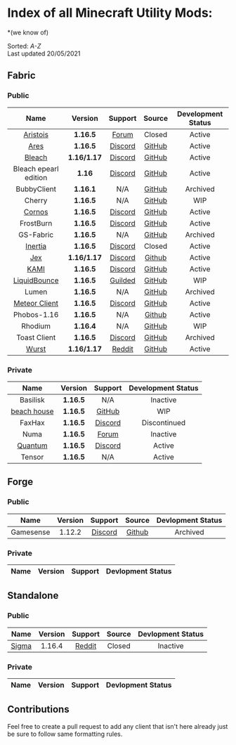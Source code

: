 # Index of all Minecraft Utility Mods:
*(we know of)

Sorted: *A-Z*     
Last updated 20/05/2021

## Fabric

### Public

| Name | Version | Support | Source | Development Status |
|:-:|:-:|:-:|:-:|:-:|
| [Aristois](https://aristois.net/) | **1.16.5** | [Forum](https://discuss.aristois.net/) | Closed | Active |
| [Ares](https://aresclient.org/) | **1.16.5** | [Discord](https://discord.com/invite/GtBgknj) | [GitHub](https://github.com/AresClient/ares) | Active |
| [Bleach](https://bleachhack.github.io) | **1.16/1.17** | [Discord](https://bleachhack.github.io/discord) | [GitHub](https://github.com/BleachDrinker420/bleachhack-1.14) | Active |
| Bleach epearl edition | **1.16** | [Discord](https://discord.com/invite/WkdpPZ6) | [GitHub](https://github.com/22s/bleachhack-1.16-epearl-edition) | Active |
| BubbyClient | **1.16.1** | N/A | [GitHub](https://github.com/BubbyRoosh1/BubbyClient-Fabric-1.16) | Archived |
| Cherry | **1.16.5** | N/A | [GitHub](https://github.com/Gav06/Cherry-Client) | WIP |
| [Cornos](https://cornos.cf) | **1.16.5** | [Discord](https://discord.gg/rvC7F798xQ) | [GitHub](https://github.com/AriliusClient/Cornos) | Active |
| FrostBurn | **1.16.5** | [Discord](https://discord.gg/XkpYgpfHtc) | [GitHub](https://github.com/evaan/FrostBurn) | Active |
| GS-Fabric | **1.16.5** | N/A | [GitHub](https://github.com/IUDevman/gamesense-fabric) | Archived |
| [Inertia](https://inertiaclient.com/) | **1.16.5** | [Discord](https://discord.com/invite/ZyMKgSm) | Closed | Active |
| [Jex](https://jexclient.com) | **1.16/1.17** | [Discord](https://discord.gg/6sCnhXuAG6) | [Github](https://github.com/DustinRepo/JexClient-main) | Active
| [KAMI](https://kamiclient.com) | **1.16.5** | [Discord](https://discord.gg/9hvwgeg) | [GitHub](https://github.com/zeroeightysix/KAMI) | Active |
| [LiquidBounce](https://liquidbounce.net) | **1.16.5** | [Guilded](https://www.guilded.gg/CCBlueX) | [GitHub](https://github.com/CCBlueX/LiquidBounce) | WIP |
| Lumen | **1.16.5** | N/A | [GitHub](https://github.com/olliem5/lumen) | Archived |
| [Meteor Client](https://meteorclient.com/) | **1.16.5** | [Discord](https://discord.com/invite/bBGQZvd) | [GitHub](https://github.com/MeteorDevelopment/meteor-client) | Active |
| Phobos-1.16 | **1.16.5** | N/A | [Github](https://github.com/MOMIN5/Phobos-1.16) | Active |
| Rhodium | **1.16.4** | N/A | [GitHub](https://github.com/IUDevman/Rhodium) | WIP |
| Toast Client | **1.16.5** | [Discord](https://discord.gg/YPAUujrrb9) | [GitHub](https://github.com/RemainingToast/toastclient) | Archived |
| [Wurst](https://www.wurstclient.net/) | **1.16/1.17** | [Reddit](https://www.reddit.com/r/WurstClient/) | [GitHub](https://github.com/Wurst-Imperium/Wurst7) | Active |

### Private

| Name | Version | Support | Development Status |
|:-:|:-:|:-:|:-:|
| Basilisk | **1.16.5** | N/A | Inactive |
| [beach house](https://beach-house-development.github.io/website/) |  **1.16.5**  | [GitHub](https://github.com/beach-house-development) | WIP |
| FaxHax | **1.16.5** | [Discord](https://discord.gg/D6XqgbVGFT) | Discontinued |
| Numa |  **1.16.5**  | [Forum](https://numaclient.net/) | Inactive |
| [Quantum](https://quantumclient.org/) |  **1.16.5**  | [Discord](https://discord.gg/DC358waTEZ) | Active |
| Tensor | **1.16.5** | N/A | Active |

## Forge

### Public

| Name | Version | Support | Source | Devlopment Status |
|:-:|:-:|:-:|:-:|:-:|
| Gamesense | 1.12.2 | [Discord](https://discord.gg/xfgPw63) | [Github](https://github.com/IUDevman/gamesense-client) | Archived |

### Private

| Name | Version | Support | Devlopment Status |
|:-:|:-:|:-:|:-:|

## Standalone

### Public

| Name | Version | Support | Source | Devlopment Status |
|:-:|:-:|:-:|:-:|:-:|
| [Sigma](https://sigmaclient.info) | 1.16.4 | [Reddit](https://www.reddit.com/r/SigmaClient) | Closed | Inactive |

### Private

| Name | Version | Support | Devlopment Status |
|:-:|:-:|:-:|:-:|

## Contributions  
Feel free to create a pull request to add any client that isn't here already just be sure to follow same formatting rules.
